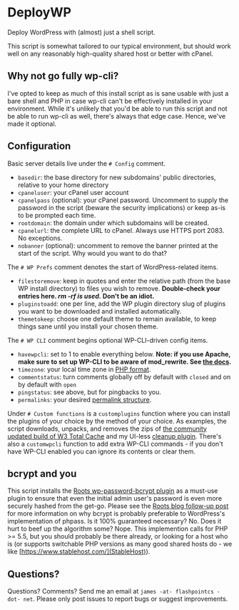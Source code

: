 # DeployWP
Deploy WordPress with (almost) just a shell script.

This script is somewhat tailored to our typical environment, but should work well on any reasonably high-quality shared host or better with cPanel.

## Why not go fully wp-cli?
I've opted to keep as much of this install script as is sane usable with just a bare shell and PHP in case wp-cli can't be effectively installed in your environment. While it's unlikely that you'd be able to run this script and not be able to run wp-cli as well, there's always that edge case. Hence, we've made it optional.

## Configuration
Basic server details live under the `# Config` comment.

* `basedir`: the base directory for new subdomains' public directories, relative to your home directory
* `cpaneluser`: your cPanel user account
* `cpanelpass` (optional): your cPanel password. Uncomment to supply the password in the script (beware the security implications) or keep as-is to be prompted each time.
* `rootdomain`: the domain under which subdomains will be created.
* `cpanelurl`: the complete URL to cPanel. Always use HTTPS port 2083. No exceptions.
* `nobanner` (optional): uncomment to remove the banner printed at the start of the script. Why would you want to do that?

The `# WP Prefs` comment denotes the start of WordPress-related items.

* `filestoremove`: keep in quotes and enter the relative path (from the base WP install directory) to files you wish to remove. **Double-check your entries here. _rm -rf is used._ Don't be an idiot.**
* `pluginstoadd`: one per line, add the WP plugin directory slug of plugins you want to be downloaded and installed automatically.
* `themetokeep`: choose one default theme to remain available, to keep things sane until you install your chosen theme.

The `# WP CLI` comment begins optional WP-CLI-driven config items.

* `havewpcli`: set to 1 to enable everything below. **Note: if you use Apache, make sure to set up WP-CLI to be aware of mod_rewrite. See [the docs](http://wp-cli.org/commands/rewrite/flush/).**
* `timezone`: your local time zone in [PHP format](http://php.net/manual/en/timezones.php).
* `commentstatus`: turn comments globally off by default with `closed` and on by default with `open`
* `pingstatus`: see above, but for pingbacks to you.
* `permalinks`: your desired [permalink structure](https://codex.wordpress.org/Using_Permalinks#Choosing_your_permalink_structure).

Under `# Custom functions` is a `customplugins` function where you can install the plugins of your choice by the method of your choice. As examples, the script downloads, unpacks, and removes the zips of [the community updated build of W3 Total Cache](https://github.com/szepeviktor/fix-w3tc) and my UI-less [cleanup plugin](https://github.com/fpcsjames/wp-anti-detritus). There's also a `customwpcli` function to add extra WP-CLI commands - if you don't have WP-CLI enabled you can ignore its contents or clear them.

## bcrypt and you

This script installs the [Roots wp-password-bcrypt plugin](https://github.com/roots/wp-password-bcrypt) as a must-use plugin to ensure that even the initial admin user's password is even more securely hashed from the get-go. Please see the [Roots blog follow-up post](https://roots.io/wordpress-password-security-follow-up/) for more information on why bcrypt is probably preferable to WordPress's implementation of phpass. Is it 100% guaranteed necessary? No. Does it hurt to beef up the algorithm some? Nope. This implemention calls for PHP >= 5.5, but you should probably be there already, or looking for a host who is (or supports switchable PHP versions as many good shared hosts do - we like [https://www.stablehost.com/](StableHost)).

## Questions?

Questions? Comments? Send me an email at `james -at- flashpointcs -dot- net`. Please only post issues to report bugs or suggest improvements.
